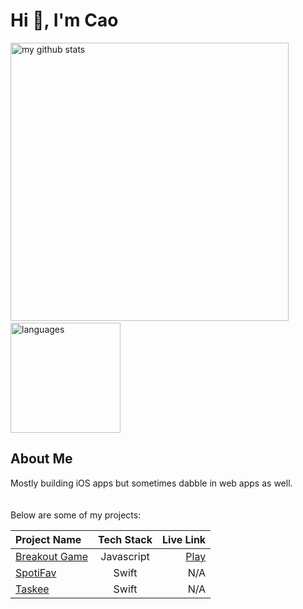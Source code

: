 # Hi 👋, I'm Cao
<p align="left">
<img src="https://github-readme-stats.vercel.app/api?username=caocmai&show_icons=true&title_color=fff&icon_color=ffbb00&text_color=9f9f9f&bg_color=151515" alt="my github stats" width="445"/>&nbsp;<img src="https://github-readme-stats.vercel.app/api/top-langs/?username=caocmai&layout=compact&show_icons=true&title_color=fff&icon_color=fc8930&text_color=9f9f9f&bg_color=151515" alt="languages" height="176">
</p>

## About Me
Mostly building iOS apps but sometimes dabble in web apps as well.
<br><br><br>
Below are some of my projects:

| Project Name                                                  | Tech Stack        | Live Link         |
| :---                                                          | :---:             | ---:              | 
| [Breakout Game](https://github.com/caocmai/breakout-game)     | Javascript        | [Play](https://caomai.live/breakout-game/)        |
| [SpotiFav](https://github.com/caocmai/spotiFav)               | Swift             | N/A          |
| [Taskee](https://github.com/caocmai/taskee-app)               | Swift             | N/A          |

